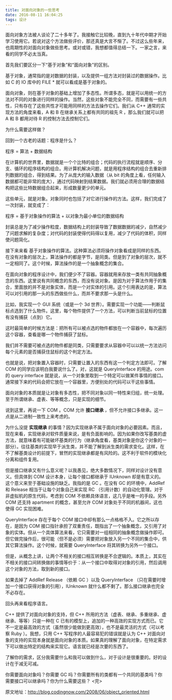 ```yaml
---
title: 对面向对象的一些思考
date: 2016-08-11 16:04:25
tags: 设计
---
```

面向对象方法被人谈论了二十多年了。我接触它比较晚，直到九十年代中期才开始学习使用它。<!-- more -->若说对这个方法做些评价，那还真是大言不惭了。不过这么些年来，也周期性的对面向对象做些思考。或对或错，我想都值得总结一下。一家之言，来看的同学不必太当真。

首先我们要区分一下“基于对象”和“面向对象”的区别。

基于对象，通常指的是对数据的封装，以及提供一组方法对封装过的数据操作。比如 C 的 IO 库中的 FILE * 就可以看成是基于对象的。

面向对象，则在基于对象的基础上增加了多态性。所谓多态，就是可以用统一的方法对不同的对象进行同样的操作。当然，这些对象不能完全不同，而需要有一些共性，只有存在了这些共性才可能用同样的方法去操作它们。我们从 C++ 通常的实现方法的角度来看，A 和 B 在继承关系上都有共同的祖先 R ，那么我们就可以把 A 和 B 都用对待 R 的控制方法去控制它们。

为什么需要这样做？

回到一个古老的话题：程序是什么？

程序 = 算法 + 数据结构

在计算机的世界里，数据就是一个个比特的组合；代码的执行流程就是顺序、分支、循环的程序结构的组合。用计算机解决问题，就是用程序结构的组合去重新排列数据的组合，得到结果。为了从庞大的输入数据（从 bit 的角度上看，任何输入数据都可能非常的庞大），通过代码映射到结果数据。我们就必须用合理的数据结构把这些比特数据组合起来，形成数量更少的单元。

这些单元，就是对象。对象同时也包括了对它进行操作的方法。这样，我们完成了一次封装，就变成了：

程序 = 基于对象操作的算法 + 以对象为最小单位的数据结构

封装总是为了减少操作粒度，数据结构上的封装导致了数据数据的减少，自然减少了问题求解的复杂度；对代码的封装使得代码得以复用，减少了代码的体积，同样使问题简化。

接下来来看 基于对象操作的算法。这种算法必须将操作对象看成是同样的东西。在没有对象的层次上，算法操作的都是字节，是同类。但是到了对象的层次，就不一定相同了。这个时候，算法操作的是一个抽象概念的集合。

在面向对象的程序设计中，我们便少不了容器。容器就用来存放一类有共同抽象概念的东西。这里说有共同概念的东西，而没有说对象。是因为对于算法作用于的集合，里面放的并不是对象实体，而是一个对实体的引用。这个引用表达的是，算法可以对引用的那一头的东西做些什么，而并不要求那一头是什么。

比如，我实现一个 GUI 系统（或是一个 3d 世界）。需要实现一个功能——判断鼠标点选到了什么物件。这里，每个物件提供了一个方法，可以判断当前鼠标的位置有没有捕获（点到）它。

这时最简单的时候方法是：把所有可以被点选的物件都放在一个容器中，每次遍历这个容器，查看是哪一个物件捕获了鼠标。

我们并不需要可被点选的物件都是同类，只需要要求从容器中可以以统一方法访问每个元素的是否捕获住鼠标的这个判定方法。

也就是说，把对象置入容器时，只需要让置入的东西有这一个判定方法即可。了解 COM 的同学应该明白我要说什么了。对，这就是 QueryInterface 的用途。com 的 query interface 就是说，从一个对象里取到一个特定可以做某件事情的接口。通常接下来的代码会把它放在一个容器里，方便别处的代码可以干这些事情。

面向对象的本质就是让对象有多态性，把不同对象以同一特性来归组，统一处理。至于所谓继承、虚表、等等概念，只是实现的细节。

说到这里，再说一下 COM 。COM 允许 **接口继承** ，但不允许接口多继承。这一点是从二进制一致性上来考虑的。

为什么没提 **实现继承** 的事情？因为实现继承不属于面向对象的必要因素。而且，现在来看，实现继承对软件质量来说，是有负面影响的。因为如果你改写基类的虚方法，就意味着有可能破坏基类的行为（继承角度看，基类对象是你这个对象的一部分）。往往基类的实现早于派生类，并不能了解到派生类的需求变化。这样，在不了解基类设计的前提下，冒然的实现继承都是有风险的。这不利于软件的模块化分离和组件复用。

但是接口继承又有什么意义呢？以我愚见，绝大多数情况下，同样对设计没有意义。但具体到 COM 设计本身，让每个接口都继承于 IUnknown 却是有意义的。这个意义来至于基础设施的缺乏。我指的是 GC 。在没有 GC 的环境中，AddRef 和 Release 相当于让每个对象自己来实现 RC （引用计数）的自动化管理。对于非虚拟机的原生代码，考虑到 COM 不依赖具体语言，这几乎是唯一的手段。另外 COM 还支持 apartment 的概念，甚至允许 COM 对象处于不同的机器间，这也使得 GC 实现困难。

QueryInterface 存在于每个 COM 接口中却有那么一点格格不入。它之所以存在，是因为 COM 接口指针承担了双重责任，既指出了一个抽象概念，又引用了对象的实体。但从一个具体算法来看，它只需要对一组相同的抽象概念做操作即可。但它做完操作后，很可能（但不是必须）需要把对象放入另一个不同的集合中，供其它算法操作。这个时候，就需要 QueryInterface 将其转换为另外一个接口。

但是，从概念上讲，让两个不相关的接口相互转换是不合逻辑的。本质上，其实在不相关的接口间转换做的事情等价于：从一个接口中取得对对象的引用，然后调用这个对象的方法，取到新的接口。

如果去掉了 AddRef Release （依赖 GC ）以及 QueryInterface （只在需要时增加一个接口获得对象的引用），IUnknown 就什么都不剩了。那么接口继承也完全不必存在。

回头再来看程序语言。

C++ 提供了对面向对象的支持，但 C++ 所用的方法（虚表、继承、多重继承、虚继承、等等）只是一种在 C 已有的模型上，追加的一种高效的实现方式而已。它不一定是最高效的方式（虽然很少能做到更高效），也不是最灵活的方式（可以考察 Ruby ）。我想，只用 C++ 写程序的人最容易犯的错误就是认为 C++ 对面向对象的支持的实现本身就是面向对象的本质。如果真的理解了面向对象，在特定需求下可以做出特定的结构来实现它。语言就已经是次要的东西了。

了解你的需求，区分我需要什么和我可以做到什么，对于设计是很重要的。好的设计在于减无可减。

你需要面向对象吗？你需要 GC 吗？你需要所有的类都有一个共同的基类吗？你需要接口可以继承吗？你为什么需要这些？
<完>

原文地址：http://blog.codingnow.com/2008/06/object_oriented.html